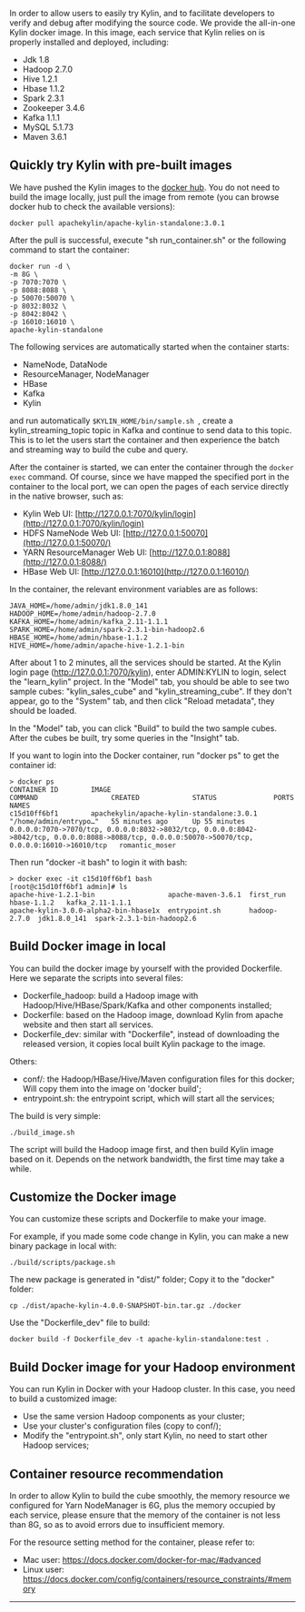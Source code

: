 
In order to allow users to easily try Kylin, and to facilitate developers to verify and debug after modifying the source code. We provide the all-in-one Kylin docker image. In this image, each service that Kylin relies on is properly installed and deployed, including:

- Jdk 1.8
- Hadoop 2.7.0
- Hive 1.2.1
- Hbase 1.1.2
- Spark 2.3.1
- Zookeeper 3.4.6
- Kafka 1.1.1
- MySQL 5.1.73
- Maven 3.6.1

## Quickly try Kylin with pre-built images

We have pushed the Kylin images to the [docker hub](https://hub.docker.com/r/apachekylin/apache-kylin-standalone). You do not need to build the image locally, just pull the image from remote (you can browse docker hub to check the available versions):

```
docker pull apachekylin/apache-kylin-standalone:3.0.1
```

After the pull is successful, execute "sh run_container.sh" or the following command to start the container:

```
docker run -d \
-m 8G \
-p 7070:7070 \
-p 8088:8088 \
-p 50070:50070 \
-p 8032:8032 \
-p 8042:8042 \
-p 16010:16010 \
apache-kylin-standalone
```

The following services are automatically started when the container starts: 

- NameNode, DataNode
- ResourceManager, NodeManager
- HBase
- Kafka
- Kylin

and run automatically `$KYLIN_HOME/bin/sample.sh `, create a kylin_streaming_topic topic in Kafka and continue to send data to this topic. This is to let the users start the container and then experience the batch and streaming way to build the cube and query.

After the container is started, we can enter the container through the `docker exec` command. Of course, since we have mapped the specified port in the container to the local port, we can open the pages of each service directly in the native browser, such as: 

- Kylin Web UI: [http://127.0.0.1:7070/kylin/login](http://127.0.0.1:7070/kylin/login)
- HDFS NameNode Web UI: [http://127.0.0.1:50070](http://127.0.0.1:50070/)
- YARN ResourceManager Web UI: [http://127.0.0.1:8088](http://127.0.0.1:8088/)
- HBase Web UI: [http://127.0.0.1:16010](http://127.0.0.1:16010/)

In the container, the relevant environment variables are as follows: 

```
JAVA_HOME=/home/admin/jdk1.8.0_141
HADOOP_HOME=/home/admin/hadoop-2.7.0
KAFKA_HOME=/home/admin/kafka_2.11-1.1.1
SPARK_HOME=/home/admin/spark-2.3.1-bin-hadoop2.6
HBASE_HOME=/home/admin/hbase-1.1.2
HIVE_HOME=/home/admin/apache-hive-1.2.1-bin
```

After about 1 to 2 minutes, all the services should be started. At the Kylin login page (http://127.0.0.1:7070/kylin), enter ADMIN:KYLIN to login, select the "learn_kylin" project. In the "Model" tab, you should be able to see two sample cubes: "kylin_sales_cube" and "kylin_streaming_cube". If they don't appear, go to the "System" tab, and then click "Reload metadata", they should be loaded.

In the "Model" tab, you can click "Build" to build the two sample cubes. After the cubes be built, try some queries in the "Insight" tab.

If you want to login into the Docker container, run "docker ps" to get the container id:

```
> docker ps
CONTAINER ID        IMAGE                                              COMMAND                  CREATED             STATUS              PORTS                                                                                                                                                NAMES
c15d10ff6bf1        apachekylin/apache-kylin-standalone:3.0.1   "/home/admin/entrypo…"   55 minutes ago      Up 55 minutes       0.0.0.0:7070->7070/tcp, 0.0.0.0:8032->8032/tcp, 0.0.0.0:8042->8042/tcp, 0.0.0.0:8088->8088/tcp, 0.0.0.0:50070->50070/tcp, 0.0.0.0:16010->16010/tcp   romantic_moser
```

Then run "docker -it <container id> bash" to login it with bash:

```
> docker exec -it c15d10ff6bf1 bash
[root@c15d10ff6bf1 admin]# ls
apache-hive-1.2.1-bin                  apache-maven-3.6.1  first_run     hbase-1.1.2   kafka_2.11-1.1.1
apache-kylin-3.0.0-alpha2-bin-hbase1x  entrypoint.sh       hadoop-2.7.0  jdk1.8.0_141  spark-2.3.1-bin-hadoop2.6
```

## Build Docker image in local

You can build the docker image by yourself with the provided Dockerfile. Here we separate the scripts into several files:

- Dockerfile_hadoop: build a Hadoop image with Hadoop/Hive/HBase/Spark/Kafka and other components installed;
- Dockerfile: based on the Hadoop image, download Kylin from apache website and then start all services.
- Dockerfile_dev: similar with "Dockerfile", instead of downloading the released version, it copies local built Kylin package to the image.

Others:
- conf/: the Hadoop/HBase/Hive/Maven configuration files for this docker; Will copy them into the image on 'docker build';
- entrypoint.sh: the entrypoint script, which will start all the services;

The build is very simple:

```
./build_image.sh
```
The script will build the Hadoop image first, and then build Kylin image based on it. Depends on the network bandwidth, the first time may take a while.

## Customize the Docker image

You can customize these scripts and Dockerfile to make your image.

For example, if you made some code change in Kylin, you can make a new binary package in local with:

```
./build/scripts/package.sh
```

The new package is generated in "dist/" folder; Copy it to the "docker" folder:

```
cp ./dist/apache-kylin-4.0.0-SNAPSHOT-bin.tar.gz ./docker
```

Use the "Dockerfile_dev" file to build:

```
docker build -f Dockerfile_dev -t apache-kylin-standalone:test .

```

## Build Docker image for your Hadoop environment

You can run Kylin in Docker with your Hadoop cluster. In this case, you need to build a customized image:

- Use the same version Hadoop components as your cluster;
- Use your cluster's configuration files (copy to conf/);
- Modify the "entrypoint.sh", only start Kylin, no need to start other Hadoop services;


## Container resource recommendation

In order to allow Kylin to build the cube smoothly, the memory resource we configured for Yarn NodeManager is 6G, plus the memory occupied by each service, please ensure that the memory of the container is not less than 8G, so as to avoid errors due to insufficient memory.

For the resource setting method for the container, please refer to:

- Mac user: <https://docs.docker.com/docker-for-mac/#advanced>
- Linux user: <https://docs.docker.com/config/containers/resource_constraints/#memory>

---
